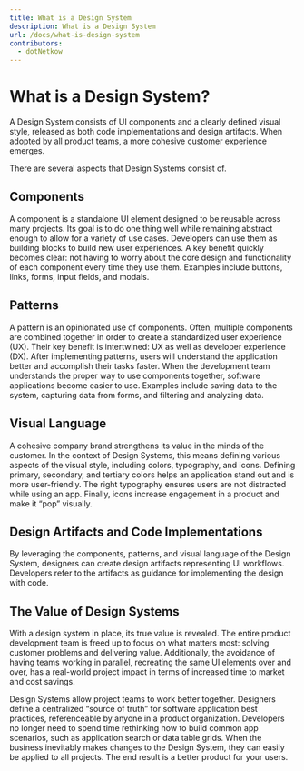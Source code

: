 ```yaml
---
title: What is a Design System
description: What is a Design System
url: /docs/what-is-design-system
contributors:
  - dotNetkow
---
```


# What is a Design System?

A Design System consists of UI components and a clearly defined visual style, released as both code implementations and design artifacts. When adopted by all product teams, a more cohesive customer experience emerges.

There are several aspects that Design Systems consist of.

## Components
A component is a standalone UI element designed to be reusable across many projects. Its goal is to do one thing well while remaining abstract enough to allow for a variety of use cases. Developers can use them as building blocks to build new user experiences. A key benefit quickly becomes clear: not having to worry about the core design and functionality of each component every time they use them. Examples include buttons, links, forms, input fields, and modals.

## Patterns
A pattern is an opinionated use of components. Often, multiple components are combined together in order to create a standardized user experience (UX). Their key benefit is intertwined: UX as well as developer experience (DX). After implementing patterns, users will understand the application better and accomplish their tasks faster. When the development team understands the proper way to use components together, software applications become easier to use. Examples include saving data to the system, capturing data from forms, and filtering and analyzing data.

## Visual Language
A cohesive company brand strengthens its value in the minds of the customer. In the context of Design Systems, this means defining various aspects of the visual style, including colors, typography, and icons. Defining primary, secondary, and tertiary colors helps an application stand out and is more user-friendly. The right typography ensures users are not distracted while using an app. Finally, icons increase engagement in a product and make it “pop” visually.

## Design Artifacts and Code Implementations
By leveraging the components, patterns, and visual language of the Design System, designers can create design artifacts representing UI workflows. Developers refer to the artifacts as guidance for implementing the design with code.

## The Value of Design Systems
With a design system in place, its true value is revealed. The entire product development team is freed up to focus on what matters most: solving customer problems and delivering value. Additionally, the avoidance of having teams working in parallel, recreating the same UI elements over and over,   has a real-world project impact in terms of increased time to market and cost savings.

Design Systems allow project teams to work better together. Designers define a centralized “source of truth” for software application best practices, referenceable by anyone in a product organization. Developers no longer need to spend time rethinking how to build common app scenarios, such as application search or data table grids. When the business inevitably makes changes to the Design System, they can easily be applied to all projects. The end result is a better product for your users.